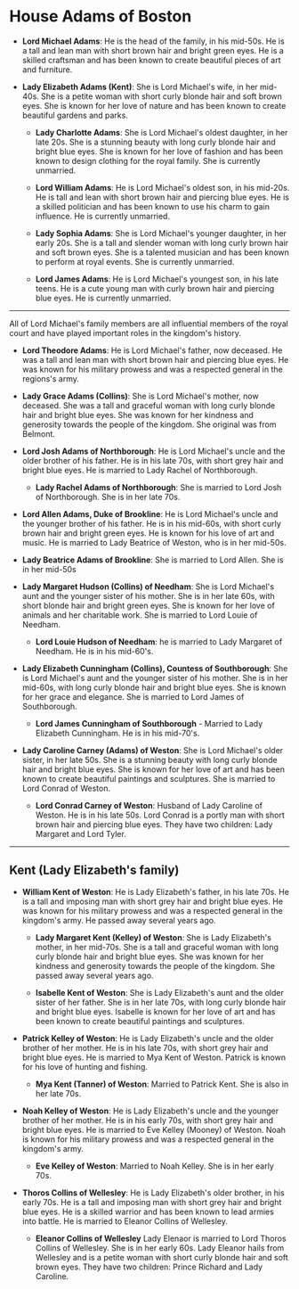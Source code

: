 # House Adams of Boston

- **Lord Michael Adams**: He is the head of the family, in his mid-50s. He is a tall and lean man with short brown hair and bright green eyes. He is a skilled craftsman and has been known to create beautiful pieces of art and furniture.

- **Lady Elizabeth Adams (Kent)**: She is Lord Michael's wife, in her mid-40s. She is a petite woman with short curly blonde hair and soft brown eyes. She is known for her love of nature and has been known to create beautiful gardens and parks.

  - **Lady Charlotte Adams**: She is Lord Michael's oldest daughter, in her late 20s. She is a stunning beauty with long curly blonde hair and bright blue eyes. She is known for her love of fashion and has been known to design clothing for the royal family. She is currently unmarried.

  - **Lord William Adams**: He is Lord Michael's oldest son, in his mid-20s. He is tall and lean with short brown hair and piercing blue eyes. He is a skilled politician and has been known to use his charm to gain influence. He is currently unmarried.

  - **Lady Sophia Adams**: She is Lord Michael's younger daughter, in her early 20s. She is a tall and slender woman with long curly brown hair and soft brown eyes. She is a talented musician and has been known to perform at royal events. She is currently unmarried.

  - **Lord James Adams**: He is Lord Michael's youngest son, in his late teens. He is a cute young man with curly brown hair and piercing blue eyes. He is currently unmarried.

---------

All of Lord Michael's family members are all influential members of the royal court and have played important roles in the kingdom's history.

- **Lord Theodore Adams**: He is Lord Michael's father, now deceased. He was a tall and lean man with short brown hair and piercing blue eyes. He was known for his military prowess and was a respected general in the regions's army.

- **Lady Grace Adams (Collins)**: She is Lord Michael's mother, now deceased. She was a tall and graceful woman with long curly blonde hair and bright blue eyes. She was known for her kindness and generosity towards the people of the kingdom.  She original was from Belmont.

- **Lord Josh Adams of Northborough**: He is Lord Michael's uncle and the older brother of his father. He is in his late 70s, with short grey hair and bright blue eyes. He is married to Lady Rachel of Northborough.

  - **Lady Rachel Adams of Northborough**:  She is married to Lord Josh of Northborough.  She is in her late 70s.
 
 - **Lord Allen Adams, Duke of Brookline**: He is Lord Michael's uncle and the younger brother of his father. He is in his mid-60s, with short curly brown hair and bright green eyes. He is known for his love of art and music. He is married to Lady Beatrice of Weston, who is in her mid-50s.

  - **Lady Beatrice Adams of Brookline**:  She is married to Lord Allen.  She is in her mid-50s
  
- **Lady Margaret Hudson (Collins) of Needham**: She is Lord Michael's aunt and the younger sister of his mother. She is in her late 60s, with short blonde hair and bright green eyes. She is known for her love of animals and her charitable work. She is married to Lord Louie of Needham.

  - **Lord Louie Hudson of Needham**:  he is married to Lady Margaret of Needham.  He is in his mid-60's.

- **Lady Elizabeth Cunningham (Collins), Countess of Southborough**: She is Lord Michael's aunt and the younger sister of his mother. She is in her mid-60s, with long curly blonde hair and bright blue eyes. She is known for her grace and elegance. She is married to Lord James of Southborough.
  - **Lord James Cunningham of Southborough** - Married to Lady Elizabeth Cunningham.  He is in his mid-70's.

- **Lady Caroline Carney (Adams) of Weston**: She is Lord Michael's older sister, in her late 50s. She is a stunning beauty with long curly blonde hair and bright blue eyes. She is known for her love of art and has been known to create beautiful paintings and sculptures. She is married to Lord Conrad of Weston.

  - **Lord Conrad Carney of Weston**: Husband of Lady Caroline of Weston.  He is in his late 50s. Lord Conrad is a portly man with short brown hair and piercing blue eyes. They have two children: Lady Margaret and Lord Tyler.

---------

## Kent (Lady Elizabeth's family)

- **William Kent of Weston**: He is Lady Elizabeth's father, in his late 70s. He is a tall and imposing man with short grey hair and bright blue eyes. He was known for his military prowess and was a respected general in the kingdom's army. He passed away several years ago.

  - **Lady Margaret Kent (Kelley) of Weston**: She is Lady Elizabeth's mother, in her mid-70s. She is a tall and graceful woman with long curly blonde hair and bright blue eyes. She was known for her kindness and generosity towards the people of the kingdom. She passed away several years ago.

  - **Isabelle Kent of Weston**: She is Lady Elizabeth's aunt and the older sister of her father. She is in her late 70s, with long curly blonde hair and bright blue eyes. Isabelle is known for her love of art and has been known to create beautiful paintings and sculptures.
  
- **Patrick Kelley of Weston**: He is Lady Elizabeth's uncle and the older brother of her mother. He is in his late 70s, with short grey hair and bright blue eyes. He is married to Mya Kent of Weston.  Patrick is known for his love of hunting and fishing.

  - **Mya Kent (Tanner) of Weston**:  Married to Patrick Kent.  She is also in her late 70s. 

- **Noah Kelley of Weston**: He is Lady Elizabeth's uncle and the younger brother of her mother. He is in his early 70s, with short grey hair and bright blue eyes. He is married to Eve Kelley (Mooney) of Weston. Noah is known for his military prowess and was a respected general in the kingdom's army.

  - **Eve Kelley of Weston**:  Married to Noah Kelley.  She is in her early 70s.

- **Thoros Collins of Wellesley**: He is Lady Elizabeth's older brother, in his early 70s. He is a tall and imposing man with short grey hair and bright blue eyes. He is a skilled warrior and has been known to lead armies into battle. He is married to  Eleanor Collins of Wellesley.

  - **Eleanor Collins of Wellesley** Lady Elenaor is married to Lord Thoros Collins of Wellesley.  She is in her early 60s. Lady Eleanor hails from Wellesley and is a petite woman with short curly blonde hair and soft brown eyes. They have two children: Prince Richard and Lady Caroline.
